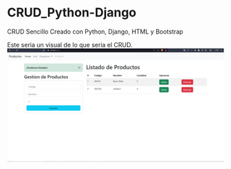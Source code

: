 # CRUD_Python-Django
CRUD Sencillo Creado con Python, Django, HTML y Bootstrap

Este seria un visual de lo que seria el CRUD.
![Image text](https://github.com/JesusAnayaDev/CRUD_Python-Django/blob/main/Tienda/images/VisualDelCRUD.png)
